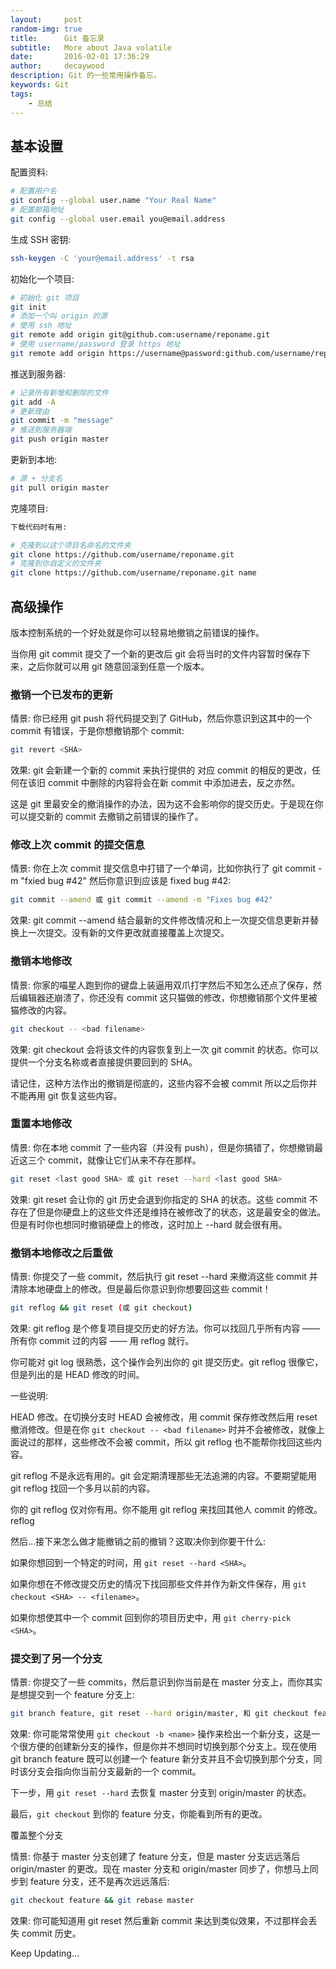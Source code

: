```yaml
---
layout:     post
random-img: true
title:      Git 备忘录
subtitle:   More about Java volatile
date:       2016-02-01 17:36:29
author:     decaywood
description: Git 的一些常用操作备忘。
keywords: Git
tags:
    - 总结
---
```


## 基本设置

配置资料:

```bash
# 配置用户名
git config --global user.name "Your Real Name"
# 配置邮箱地址
git config --global user.email you@email.address
```

生成 SSH 密钥:

```bash
ssh-keygen -C 'your@email.address' -t rsa
```

初始化一个项目:

```bash
# 初始化 git 项目
git init
# 添加一个叫 origin 的源
# 使用 ssh 地址
git remote add origin git@github.com:username/reponame.git
# 使用 username/password 登录 https 地址
git remote add origin https://username@password:github.com/username/reponame.git
```

推送到服务器:

```bash
# 记录所有新增和删除的文件
git add -A
# 更新理由
git commit -m "message"
# 推送到服务器端
git push origin master
```

更新到本地:

```bash
# 源 + 分支名
git pull origin master
```

克隆项目:

```bash
下载代码时有用:

# 克隆到以这个项目名命名的文件夹
git clone https://github.com/username/reponame.git
# 克隆到你自定义的文件夹
git clone https://github.com/username/reponame.git name
```

## 高级操作

版本控制系统的一个好处就是你可以轻易地撤销之前错误的操作。

当你用 git commit 提交了一个新的更改后 git 会将当时的文件内容暂时保存下来，之后你就可以用 git 随意回滚到任意一个版本。

### 撤销一个已发布的更新

情景: 你已经用 git push 将代码提交到了 GitHub，然后你意识到这其中的一个 commit 有错误，于是你想撤销那个 commit:

```bash
git revert <SHA>
```

效果: git 会新建一个新的 commit 来执行提供的 对应 commit 的相反的更改，任何在该旧 commit 中删除的内容将会在新 commit 中添加进去，反之亦然。

这是 git 里最安全的撤消操作的办法，因为这不会影响你的提交历史。于是现在你可以提交新的 commit 去撤销之前错误的操作了。

### 修改上次 commit 的提交信息

情景: 你在上次 commit 提交信息中打错了一个单词，比如你执行了 git commit -m "fxied bug #42" 然后你意识到应该是 fixed bug #42:

```bash
git commit --amend 或 git commit --amend -m "Fixes bug #42"
```

效果: git commit --amend 结合最新的文件修改情况和上一次提交信息更新并替换上一次提交。没有新的文件更改就直接覆盖上次提交。

### 撤销本地修改

情景: 你家的喵星人跑到你的键盘上装逼用双爪打字然后不知怎么还点了保存，然后编辑器还崩溃了，你还没有 commit 这只猫做的修改，你想撤销那个文件里被猫修改的内容。

```bash
git checkout -- <bad filename>
```

效果: git checkout 会将该文件的内容恢复到上一次 git commit 的状态。你可以提供一个分支名称或者直接提供要回到的 SHA。

请记住，这种方法作出的撤销是彻底的，这些内容不会被 commit 所以之后你并不能再用 git 恢复这些内容。

### 重置本地修改

情景: 你在本地 commit 了一些内容（并没有 push），但是你搞错了，你想撤销最近这三个 commit，就像让它们从来不存在那样。

```bash
git reset <last good SHA> 或 git reset --hard <last good SHA>
```

效果: git reset 会让你的 git 历史会退到你指定的 SHA 的状态。这些 commit 不存在了但是你硬盘上的这些文件还是维持在被修改了的状态，这是最安全的做法。但是有时你也想同时撤销硬盘上的修改，这时加上 --hard 就会很有用。

### 撤销本地修改之后重做

情景: 你提交了一些 commit，然后执行 git reset --hard 来撤消这些 commit 并清除本地硬盘上的修改。但是最后你意识到你想要回这些 commit！

```bash
git reflog && git reset (或 git checkout)
```

效果: git reflog 是个修复项目提交历史的好方法。你可以找回几乎所有内容 —— 所有你 commit 过的内容 —— 用 reflog 就行。

你可能对 git log 很熟悉，这个操作会列出你的 git 提交历史。git reflog 很像它，但是列出的是 HEAD 修改的时间。

一些说明:

HEAD 修改。在切换分支时 HEAD 会被修改，用 commit 保存修改然后用 reset 撤消修改。但是在你 ```git checkout -- <bad filename>``` 时并不会被修改，就像上面说过的那样，这些修改不会被 commit，所以 git reflog 也不能帮你找回这些内容。

git reflog 不是永远有用的。git 会定期清理那些无法追溯的内容。不要期望能用 git reflog 找回一个多月以前的内容。

你的 git reflog 仅对你有用。你不能用 git reflog 来找回其他人 commit 的修改。
reflog

然后…接下来怎么做才能撤销之前的撤销？这取决你到你要干什么:

如果你想回到一个特定的时间，用 ```git reset --hard <SHA>```。

如果你想在不修改提交历史的情况下找回那些文件并作为新文件保存，用 ```git checkout <SHA> -- <filename>```。

如果你想使其中一个 commit 回到你的项目历史中，用 ```git cherry-pick <SHA>```。

### 提交到了另一个分支

情景: 你提交了一些 commits，然后意识到你当前是在 master 分支上，而你其实是想提交到一个 feature 分支上:

```bash
git branch feature, git reset --hard origin/master, 和 git checkout feature
```

效果: 你可能常常使用 ```git checkout -b <name>``` 操作来检出一个新分支，这是一个很方便的创建新分支的操作，但是你并不想同时切换到那个分支上。现在使用 git branch feature 既可以创建一个 feature 新分支并且不会切换到那个分支，同时该分支会指向你当前分支最新的一个 commit。

下一步，用 ```git reset --hard``` 去恢复 master 分支到 origin/master 的状态。

最后，```git checkout``` 到你的 feature 分支，你能看到所有的更改。

覆盖整个分支

情景: 你基于 master 分支创建了 feature 分支，但是 master 分支远远落后 origin/master 的更改。现在 master 分支和 origin/master 同步了，你想马上同步到 feature 分支，还不是再次远远落后:

```bash
git checkout feature && git rebase master
```

效果: 你可能知道用 git reset 然后重新 commit 来达到类似效果，不过那样会丢失 commit 历史。

Keep Updating…

